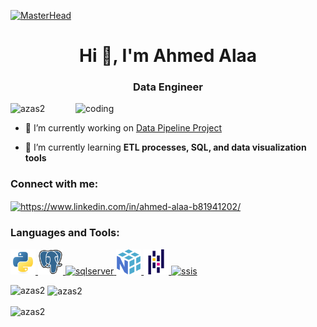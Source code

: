 [![MasterHead](https://user-images.githubusercontent.com/58959408/232639433-cb0aea21-66f0-4508-a771-85e2089c5a87.gif)](https://rishavchanda.io)
<h1 align="center">Hi 👋, I'm Ahmed Alaa</h1>
<h3 align="center">Data Engineer</h3>
<img align="right" alt="coding" width="400" src ="https://cdn.dribbble.com/users/1162077/screenshots/3848914/programmer.gif">

<p align="left"> <img src="https://komarev.com/ghpvc/?username=azas2&label=Profile%20views&color=0e75b6&style=flat" alt="azas2" /> </p>

- 🔭 I’m currently working on [Data Pipeline Project](https://github.com/azas2/DataPipeline)

- 🌱 I’m currently learning **ETL processes, SQL, and data visualization tools**

<h3 align="left">Connect with me:</h3>
<p align="left">
<a href="https://linkedin.com/in/ahmed-alaa-b81941202/" target="blank"><img align="center" src="https://raw.githubusercontent.com/rahuldkjain/github-profile-readme-generator/master/src/images/icons/Social/linked-in-alt.svg" alt="https://www.linkedin.com/in/ahmed-alaa-b81941202/" height="30" width="40" /></a>
</p>

<h3 align="left">Languages and Tools:</h3>
<p align="left"> 
  <a href="https://www.python.org" target="_blank" rel="noreferrer"> <img src="https://raw.githubusercontent.com/devicons/devicon/master/icons/python/python-original.svg" alt="python" width="40" height="40"/> </a>
  <a href="https://www.postgresql.org" target="_blank" rel="noreferrer"> <img src="https://raw.githubusercontent.com/devicons/devicon/master/icons/postgresql/postgresql-original.svg" alt="postgresql" width="40" height="40"/> </a>
  <a href="https://www.microsoft.com/en-us/sql-server" target="_blank" rel="noreferrer"> <img src="https://raw.githubusercontent.com/devicons/devicon/master/icons/sqlserver/sqlserver-original.svg" alt="sqlserver" width="40" height="40"/> </a>
  <a href="https://numpy.org" target="_blank" rel="noreferrer"> <img src="https://raw.githubusercontent.com/devicons/devicon/master/icons/numpy/numpy-original.svg" alt="numpy" width="40" height="40"/> </a>
  <a href="https://pandas.pydata.org" target="_blank" rel="noreferrer"> <img src="https://raw.githubusercontent.com/devicons/devicon/master/icons/pandas/pandas-original.svg" alt="pandas" width="40" height="40"/> </a>
  <a href="https://learn.microsoft.com/en-us/sql/integration-services/" target="_blank" rel="noreferrer"> <img src="https://raw.githubusercontent.com/devicons/devicon/master/icons/ssis/ssis-original.svg" alt="ssis" width="40" height="40"/> </a>
</p>

<p><img align="left" src="https://github-readme-stats.vercel.app/api/top-langs?username=azas2&show_icons=true&locale=en&layout=compact" alt="azas2" /></p>

<p>&nbsp;<img align="center" src="https://github-readme-stats.vercel.app/api?username=azas2&show_icons=true&locale=en" alt="azas2" /></p>

<p><img align="center" src="https://github-readme-streak-stats.herokuapp.com/?user=azas2&" alt="azas2" /></p>
